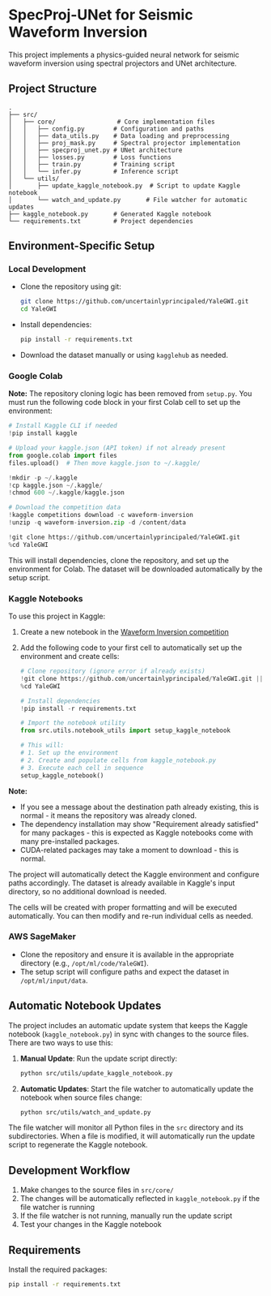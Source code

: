 # SpecProj-UNet for Seismic Waveform Inversion

This project implements a physics-guided neural network for seismic waveform inversion using spectral projectors and UNet architecture.

## Project Structure

```
.
├── src/
│   ├── core/                 # Core implementation files
│   │   ├── config.py        # Configuration and paths
│   │   ├── data_utils.py    # Data loading and preprocessing
│   │   ├── proj_mask.py     # Spectral projector implementation
│   │   ├── specproj_unet.py # UNet architecture
│   │   ├── losses.py        # Loss functions
│   │   ├── train.py         # Training script
│   │   └── infer.py         # Inference script
│   └── utils/
│       ├── update_kaggle_notebook.py  # Script to update Kaggle notebook
│       └── watch_and_update.py       # File watcher for automatic updates
├── kaggle_notebook.py       # Generated Kaggle notebook
└── requirements.txt         # Project dependencies
```

## Environment-Specific Setup

### Local Development
- Clone the repository using git:
  ```bash
  git clone https://github.com/uncertainlyprincipaled/YaleGWI.git
  cd YaleGWI
  ```
- Install dependencies:
  ```bash
  pip install -r requirements.txt
  ```
- Download the dataset manually or using `kagglehub` as needed.

### Google Colab
**Note:** The repository cloning logic has been removed from `setup.py`. You must run the following code block in your first Colab cell to set up the environment:

```python
# Install Kaggle CLI if needed
!pip install kaggle

# Upload your kaggle.json (API token) if not already present
from google.colab import files
files.upload()  # Then move kaggle.json to ~/.kaggle/

!mkdir -p ~/.kaggle
!cp kaggle.json ~/.kaggle/
!chmod 600 ~/.kaggle/kaggle.json

# Download the competition data
!kaggle competitions download -c waveform-inversion
!unzip -q waveform-inversion.zip -d /content/data

!git clone https://github.com/uncertainlyprincipaled/YaleGWI.git
%cd YaleGWI
```

This will install dependencies, clone the repository, and set up the environment for Colab. The dataset will be downloaded automatically by the setup script.

### Kaggle Notebooks
To use this project in Kaggle:

1. Create a new notebook in the [Waveform Inversion competition](https://www.kaggle.com/competitions/waveform-inversion)

2. Add the following code to your first cell to automatically set up the environment and create cells:
   ```python
   # Clone repository (ignore error if already exists)
   !git clone https://github.com/uncertainlyprincipaled/YaleGWI.git || true
   %cd YaleGWI
   
   # Install dependencies
   !pip install -r requirements.txt
   
   # Import the notebook utility
   from src.utils.notebook_utils import setup_kaggle_notebook
   
   # This will:
   # 1. Set up the environment
   # 2. Create and populate cells from kaggle_notebook.py
   # 3. Execute each cell in sequence
   setup_kaggle_notebook()
   ```

**Note:** 
- If you see a message about the destination path already existing, this is normal - it means the repository was already cloned.
- The dependency installation may show "Requirement already satisfied" for many packages - this is expected as Kaggle notebooks come with many pre-installed packages.
- CUDA-related packages may take a moment to download - this is normal.

The project will automatically detect the Kaggle environment and configure paths accordingly. The dataset is already available in Kaggle's input directory, so no additional download is needed.

The cells will be created with proper formatting and will be executed automatically. You can then modify and re-run individual cells as needed.

### AWS SageMaker
- Clone the repository and ensure it is available in the appropriate directory (e.g., `/opt/ml/code/YaleGWI`).
- The setup script will configure paths and expect the dataset in `/opt/ml/input/data`.

## Automatic Notebook Updates

The project includes an automatic update system that keeps the Kaggle notebook (`kaggle_notebook.py`) in sync with changes to the source files. There are two ways to use this:

1. **Manual Update**: Run the update script directly:
   ```bash
   python src/utils/update_kaggle_notebook.py
   ```

2. **Automatic Updates**: Start the file watcher to automatically update the notebook when source files change:
   ```bash
   python src/utils/watch_and_update.py
   ```

The file watcher will monitor all Python files in the `src` directory and its subdirectories. When a file is modified, it will automatically run the update script to regenerate the Kaggle notebook.

## Development Workflow

1. Make changes to the source files in `src/core/`
2. The changes will be automatically reflected in `kaggle_notebook.py` if the file watcher is running
3. If the file watcher is not running, manually run the update script
4. Test your changes in the Kaggle notebook

## Requirements

Install the required packages:
```bash
pip install -r requirements.txt
```


